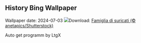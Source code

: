 ## History Bing Wallpaper
Wallpaper date: 2024-07-03
![](https://www.bing.com/th?id=OHR.MeerkatManor_IT-IT4262281606_UHD.jpg&w=1000)Download: [Famiglia di suricati (© anetapics/Shutterstock)](https://www.bing.com/th?id=OHR.MeerkatManor_IT-IT4262281606_UHD.jpg)

Auto get programm by LtgX
